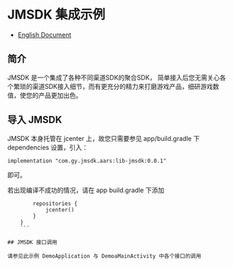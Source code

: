 # JMSDK 集成示例

- [English Document](./README_EN.md)

## 简介

JMSDK 是一个集成了各种不同渠道SDK的聚合SDK， 简单接入后您无需关心各个繁琐的渠道SDK接入细节，而有更充分的精力来打磨游戏产品，细研游戏数值，使您的产品更加出色。

## 导入 JMSDK

JMSDK 本身托管在 jcenter 上，故您只需要参见 app/build.gradle 下 dependencies 设置，引入：

`implementation "com.gy.jmsdk.aars:lib-jmsdk:0.0.1"`

即可。

若出现编译不成功的情况，请在 app build.gradle 下添加

``` buildscript {
        repositories {
            jcenter()
        }
    }
    ```

## JMSDK 接口调用

请参见此示例 DemoApplication 与 DemoaMainActivity 中各个接口的调用